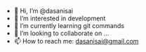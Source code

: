 - 👋 Hi, I’m @dasanisai
- 👀 I’m interested in development
- 🌱 I’m currently learning git commands
- 💞️ I’m looking to collaborate on ...
- 📫 How to reach me: dasanisai@gmail.com

<!---
dasanisai/dasanisai is a ✨ special ✨ repository because its `README.md` (this file) appears on your GitHub profile.
You can click the Preview link to take a look at your changes.
--->
